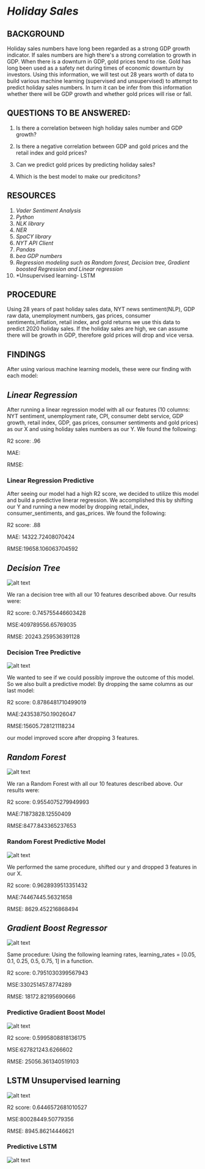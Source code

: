 # *Holiday Sales*



## BACKGROUND

Holiday sales numbers have long been regarded as a strong GDP growth indicator. If sales numbers are high there's a strong correlation to growth in GDP. When there is a downturn in GDP, gold prices tend to rise. Gold has long been used as a safety net during times of economic downturn by investors.
Using this information, we will test out 28 years worth of data to build various machine learning (supervised and unsupervised) to attempt to predict holiday sales numbers. In turn it can be infer from this information whether there will be GDP growth and whether gold prices will rise or fall.

## QUESTIONS TO BE ANSWERED:

1. Is there a correlation between high holiday sales number and GDP growth?

2. Is there a negative correlation between GDP and gold prices and the retail index and gold prices?

3. Can we predict gold prices by predicting holiday sales?

4. Which is the best model to make our predicitons?

## RESOURCES

1. *Vader Sentiment Analysis*
2. *Python*
3. *NLK library*
4. *NER*
5. *SpaCY library*
6. *NYT API Client*
7. *Pandas*
8. *bea GDP numbers*
9. *Regression modeling such as Random forest, Decision tree, Gradient boosted Regression and Linear regression*
10. *Unsupervised learning- LSTM


## PROCEDURE

Using 28 years of past holiday sales data, NYT news sentiment(NLP), GDP raw data, unemployment numbers, gas prices, consumer sentiments,inflation, retail index, and gold returns we use this data to predict 2020 holiday sales. If the holiday sales are high, we can assume there will be growth in GDP, therefore gold prices will drop and vice versa.


## FINDINGS

After using various machine learning models, these were our finding with each model:

## *Linear Regression*

After running a linear regression model with all our features (10 columns: NYT sentiment, unemployment rate, CPI, consumer debt service, GDP growth, retail index, GDP, gas prices, consumer sentiments and gold prices) as our X and using holiday sales numbers as our Y. We found the following:

R2 score: .96

MAE:

RMSE:

### Linear Regression Predictive

After seeing our model had a high R2 score, we decided to utilize this model and build a predictive linerar regression. We accomplished this by shifting our Y and running a new model by dropping retail_index, consumer_sentiments, and gas_prices. We found the following:

R2 score: .88

MAE: 14322.72408070424

RMSE:19658.106063704592

## *Decision Tree*

![alt text](https://github.com/junaidqamer/HolidaySales/blob/main/Graphs/DECISION%20TREE%20MODEL.png)


We ran a decision tree with all our 10 features described above. Our results were:

R2 score: 0.745755446603428

MSE:409789556.65769035

RMSE: 20243.259536391128

### Decision Tree Predictive

![alt text](https://github.com/junaidqamer/HolidaySales/blob/main/Graphs/PREDIC%20DECISION%20TREE.png)

We wanted to see if we could possibly improve the outcome of this model. So we also built a predictive model: By dropping the same columns as our last model:

R2 score: 0.8786481710499019

MAE:243538750.19026047

RMSE:15605.728121118234

our model improved score after dropping 3 features.

## *Random Forest*

![alt text](https://github.com/junaidqamer/HolidaySales/blob/main/Graphs/RANDOM%20FOREST.png)


We ran a Random Forest with all our 10 features described above. Our results were:

R2 score: 0.9554075279949993

MAE:71873828.12550409

RMSE:8477.843365237653

### Random Forest Predictive Model

![alt text](https://github.com/junaidqamer/HolidaySales/blob/main/Graphs/PREDIC%20RANDOM%20FOREST.png)

We performed the same procedure, shifted our y and dropped 3 features in our X.
 
R2 score: 0.9628939513351432

MAE:74467445.56321658

RMSE: 8629.452216868494
 
## *Gradient Boost Regressor*

![alt text](https://github.com/junaidqamer/HolidaySales/blob/main/Graphs/GRADIENT%20BOOST.png)

Same procedure: Using the following learning rates, learning_rates = [0.05, 0.1, 0.25, 0.5, 0.75, 1] in a function.

R2 score: 0.7951030399567943

MSE:330251457.8774289

RMSE: 18172.82195690666

### Predictive Gradient Boost Model

![alt text](https://github.com/junaidqamer/HolidaySales/blob/main/Graphs/predict%20gradient%20boost.png)

R2 score: 0.5995808818136175

MSE:627821243.6266602

RMSE: 25056.361340519103

## LSTM Unsupervised learning

![alt text](https://github.com/junaidqamer/HolidaySales/blob/main/Graphs/LSTM.png)

R2 score: 0.6446572681010527

MSE:80028449.50779356

RMSE: 8945.86214446621

### Predictive LSTM

![alt text](https://github.com/junaidqamer/HolidaySales/blob/main/Graphs/predictive%20LSTM.png)


